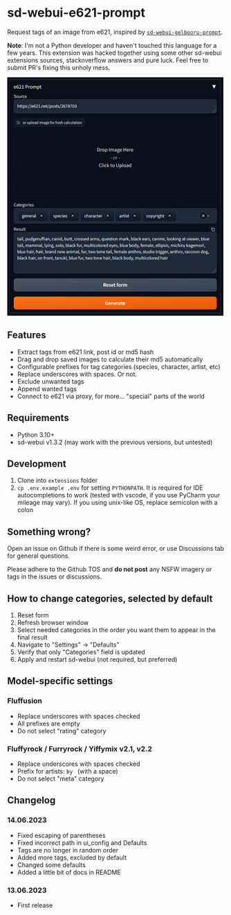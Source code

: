 # sd-webui-e621-prompt

Request tags of an image from e621, inspired by [`sd-webui-gelbooru-prompt`](https://github.com/antis0007/sd-webui-gelbooru-prompt).

**Note**: I'm not a Python developer and haven't touched this language for a few years. This extension was hacked together using some other sd-webui extensions sources, stackoverflow answers and pure luck. Feel free to submit PR's fixing this unholy mess.

![e621 Prompt](./doc/images/example.png)

## Features

- Extract tags from e621 link, post id or md5 hash
- Drag and drop saved images to calculate their md5 automatically
- Configurable prefixes for tag categories (species, character, artist, etc)
- Replace underscores with spaces. Or not.
- Exclude unwanted tags
- Append wanted tags
- Connect to e621 via proxy, for more... "special" parts of the world

## Requirements

- Python 3.10+
- sd-webui v1.3.2 (may work with the previous versions, but untested)

## Development

1. Clone into `extensions` folder
2. `cp .env.example .env` for setting `PYTHONPATH`. It is required for IDE autocompletions to work (tested with vscode, if you use PyCharm your mileage may vary). If you using unix-like OS, replace semicolon with a colon

## Something wrong?

Open an issue on Github if there is some weird error, or use Discussions tab for general questions.

Please adhere to the Github TOS and **do not post** any NSFW imagery or tags in the issues or discussions.

## How to change categories, selected by default

1. Reset form
2. Refresh browser window
3. Select needed categories in the order you want them to appear in the final result
4. Navigate to "Settings" -> "Defaults"
5. Verify that only "Categories" field is updated
6. Apply and restart sd-webui (not required, but preferred)

## Model-specific settings

### Fluffusion

- Replace underscores with spaces checked
- All prefixes are empty
- Do not select "rating" category

### Fluffyrock / Furryrock / Yiffymix v2.1, v2.2

- Replace underscores with spaces checked
- Prefix for artists: `by ` (with a space)
- Do not select "meta" category

## Changelog

### 14.06.2023

- Fixed escaping of parentheses
- Fixed incorrect path in ui_config and Defaults
- Tags are no longer in random order
- Added more tags, excluded by default
- Changed some defaults
- Added a little bit of docs in README

### 13.06.2023

- First release
